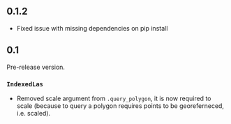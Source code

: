 ## 0.1.2

- Fixed issue with missing dependencies on pip install

## 0.1

Pre-release version.

### `IndexedLas`

- Removed scale argument from `.query_polygon`, it is now required to scale  (because to query a polygon requires points to be georeferneced, i.e. scaled).


